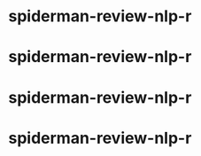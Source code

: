 # spiderman-review-nlp-r
# spiderman-review-nlp-r
# spiderman-review-nlp-r
# spiderman-review-nlp-r
